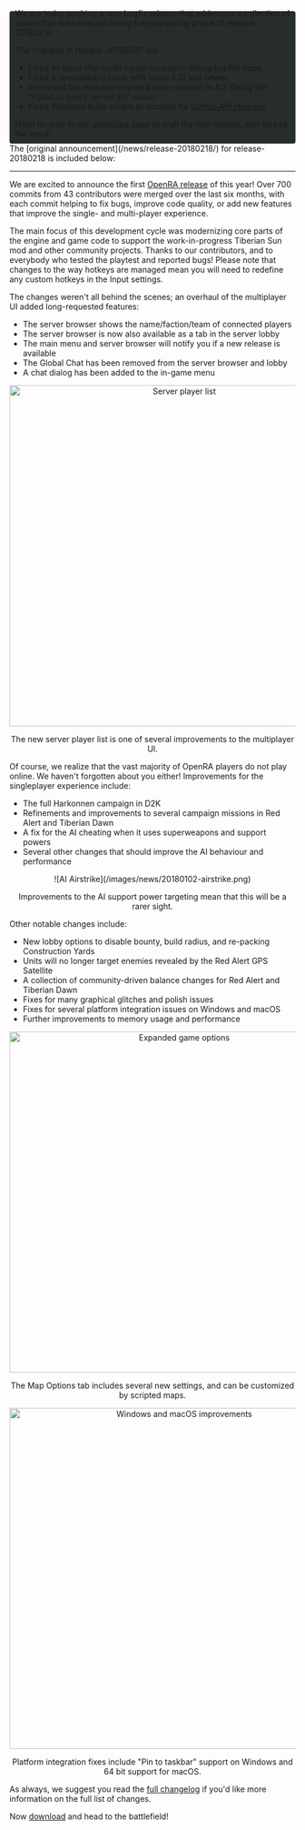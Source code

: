 <div style="border-radius: 4px; background-color: #272d2c; padding: 5px">
<div style="margin: -10px 5px" markdown="1">
We are today pushing a new bugfix release that addresses a collection of issues that were missed during the playtesting phase of release-20180218.

The changes in release-20180307 are:

* Fixed an issue that could cause excessive debug log file sizes.
* Fixed a compatibility issue with mono 5.10 and newer.
* Increased the minimum required mono version to 4.2 (fixing the "Failed to query server list" issue).
* Fixed Windows build scripts to account for [GitHub API changes](https://blog.github.com/2018-02-23-weak-cryptographic-standards-removed/).

Head on over to our [download page](/download/) to grab the new release, and spread the word!

</div>
</div>
The [original announcement](/news/release-20180218/) for release-20180218 is included below:

<hr>

We are excited to announce the first [OpenRA release](/download/) of this year!
Over 700 commits from 43 contributors were merged over the last six months, with each commit helping to fix bugs, improve code quality, or add new features that improve the single- and multi-player experience.

The main focus of this development cycle was modernizing core parts of the engine and game code to support the work-in-progress Tiberian Sun mod and other community projects. Thanks to our contributors, and to everybody who tested the playtest and reported bugs! Please note that changes to the way hotkeys are managed mean you will need to redefine any custom hotkeys in the Input settings.

The changes weren't all behind the scenes; an overhaul of the multiplayer UI added long-requested features:

 * The server browser shows the name/faction/team of connected players
 * The server browser is now also available as a tab in the server lobby
 * The main menu and server browser will notify you if a new release is available
 * The Global Chat has been removed from the server browser and lobby
 * A chat dialog has been added to the in-game menu

<div style="text-align:center" markdown="1">
<img src="/images/news/20180102-serverplayers.png" width="600" alt="Server player list">

The new server player list is one of several improvements to the multiplayer UI.
</div>

Of course, we realize that the vast majority of OpenRA players do not play online. We haven't forgotten about you either!
Improvements for the singleplayer experience include:

 * The full Harkonnen campaign in D2K
 * Refinements and improvements to several campaign missions in Red Alert and Tiberian Dawn
 * A fix for the AI cheating when it uses superweapons and support powers
 * Several other changes that should improve the AI behaviour and performance

<div style="text-align:center" markdown="1">
![AI Airstrike](/images/news/20180102-airstrike.png)

Improvements to the AI support power targeting mean that this will be a rarer sight.
 </div>

Other notable changes include:

* New lobby options to disable bounty, build radius, and re-packing Construction Yards
* Units will no longer target enemies revealed by the Red Alert GPS Satellite
* A collection of community-driven balance changes for Red Alert and Tiberian Dawn
* Fixes for many graphical glitches and polish issues
* Fixes for several platform integration issues on Windows and macOS
* Further improvements to memory usage and performance

<div style="text-align:center" markdown="1">
<img src="/images/news/20180102-mapoptions.png" width="600" alt="Expanded game options">

The Map Options tab includes several new settings, and can be customized by scripted maps.
</div>

<div style="text-align:center" markdown="1">
<img src="/images/news/20180102-winmacos.png" width="600" alt="Windows and macOS improvements">

Platform integration fixes include "Pin to taskbar" support on Windows and 64 bit support for macOS.
</div>

As always, we suggest you read the [full changelog](https://github.com/OpenRA/OpenRA/wiki/Changelog/1277bf3eb2b17e29fe9f2f6fd658c90771d7edbe) if you'd like more information on the full list of changes.

Now [download](/download/) and head to the battlefield!
